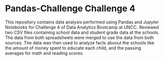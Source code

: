 # Pandas-Challenge Challenge 4
This repository contains data analysis performed using Pandas and Jupyter Notebooks for Challenge 4 of Data Analytics Bootcamp at UNCC. 
Reviewed two CSV files containing school data and student grade data at the schools.
The data from both spreadsheets were merged to use the data from both sources.
The data was then used to analyze facts aboout the schools like the  amount of money spent to educate each child, and the passing averages for math and reading scores.
